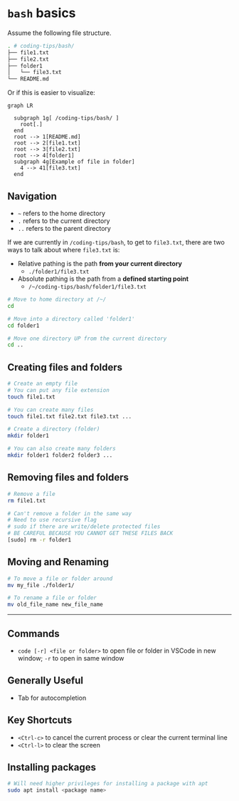 # `bash` basics

Assume the following file structure.

```bash
. # coding-tips/bash/
├── file1.txt
├── file2.txt
├── folder1
│   └── file3.txt
└── README.md
```

Or if this is easier to visualize:

```mermaid
graph LR

  subgraph 1g[ /coding-tips/bash/ ]
    root[.]
  end
  root --> 1[README.md]
  root --> 2[file1.txt]
  root --> 3[file2.txt]
  root --> 4[folder1]
  subgraph 4g[Example of file in folder]
    4 --> 41[file3.txt]
  end
```

## Navigation

- `~` refers to the home directory
- `.` refers to the current directory
- `..` refers to the parent directory

If we are currently in `/coding-tips/bash`, to get to `file3.txt`, there are two ways to talk about where `file3.txt` is:

- Relative pathing is the path **from your current directory**
  - `./folder1/file3.txt`
- Absolute pathing is the path from a **defined starting point**
  - `/~/coding-tips/bash/folder1/file3.txt`

```bash
# Move to home directory at /~/
cd

# Move into a directory called 'folder1'
cd folder1

# Move one directory UP from the current directory
cd ..
```

## Creating files and folders

```bash
# Create an empty file
# You can put any file extension
touch file1.txt

# You can create many files
touch file1.txt file2.txt file3.txt ...

# Create a directory (folder)
mkdir folder1

# You can also create many folders
mkdir folder1 folder2 folder3 ...
```

## Removing files and folders

```bash
# Remove a file
rm file1.txt

# Can't remove a folder in the same way
# Need to use recursive flag
# sudo if there are write/delete protected files
# BE CAREFUL BECAUSE YOU CANNOT GET THESE FILES BACK
[sudo] rm -r folder1
```

## Moving and Renaming

```bash
# To move a file or folder around
mv my_file ./folder1/

# To rename a file or folder
mv old_file_name new_file_name
```

---

## Commands

- `code [-r] <file or folder>` to open file or folder in VSCode in new window; `-r` to open in same window

## Generally Useful

- Tab for autocompletion

## Key Shortcuts

- `<Ctrl-c>` to cancel the current process or clear the current terminal line
- `<Ctrl-l>` to clear the screen

## Installing packages

```bash
# Will need higher privileges for installing a package with apt
sudo apt install <package name>
```
